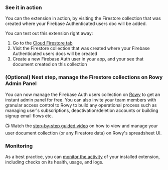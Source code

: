 ### See it in action

You can the extension in action, by visiting the Firestore collection that was created where your Firebase Authenticated users doc will be added.

You can test out this extension right away:

1.  Go to the [Cloud Firestore tab](https://console.firebase.google.com/project/${param:PROJECT_ID}/database/firestore/data)
2.  Visit the Firestore collection that was created where your Firebase Authenticated users docs will be created
3.  Create a new Firebase Auth user in your app, and your see that document created on this collection

### (Optional) Next step, manage the Firestore collections on Rowy Admin Panel

You can now manage the Firebase Auth users collection on [Rowy](https://www.rowy.io?ref=extension) to get an instant admin panel for free. You can also invite your team members with granular access control to Rowy to build any operational process such as managing user's subscriptions, deactivation/deletion accounts or building signup email flows etc. 

📺 Watch the [step-by-step guided video](https://www.rowy.io/authextension) on how to view and manage your user document collection (or any Firestore data) on Rowy's spreadsheet UI.

### Monitoring

As a best practice, you can [monitor the activity](https://firebase.google.com/docs/extensions/manage-installed-extensions#monitor) of your installed extension, including checks on its health, usage, and logs.
